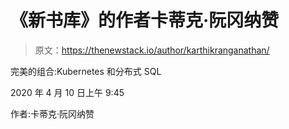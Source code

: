 # 《新书库》的作者卡蒂克·阮冈纳赞

> 原文：<https://thenewstack.io/author/karthikranganathan/>

完美的组合:Kubernetes 和分布式 SQL

2020 年 4 月 10 日上午 9:45

作者:卡蒂克·阮冈纳赞